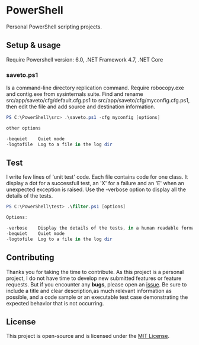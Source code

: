 # PowerShell

Personal PowerShell scripting projects.

## Setup & usage

Require Powershell version: 6.0, .NET Framework 4.7, .NET Core

### saveto.ps1

Is a command-line directory replication command.
Require robocopy.exe and contig.exe from sysinternals suite.
Find and rename src/app/saveto/cfg/default.cfg.ps1 to src/app/saveto/cfg/myconfig.cfg.ps1, then edit the file and add source and destination information.

```powershell
PS C:\PowerShell\src> .\saveto.ps1 -cfg myconfig [options]

other options

-bequiet    Quiet mode
-logtofile  Log to a file in the log dir
```

## Test

I write few lines of 'unit test' code.
Each file contains code for one class. It display a dot for a successfull test, an 'X' for a failure and an 'E' when an unexpected exception is raised.
Use the -verbose option to display all the details of the tests.

```powershell
PS C:\PowerShell\test> .\filter.ps1 [options]

Options:

-verbose    Display the details of the tests, in a human readable format.
-bequiet    Quiet mode
-logtofile  Log to a file in the log dir
```

## Contributing

Thanks you for taking the time to contribute.
As this project is a personal project, I do not have time to develop new submitted features or feature requests.
But if you encounter any **bugs**, please open an [issue](https://github.com/ojullien/powershell/issues/new).
Be sure to include a title and clear description,as much relevant information as possible, and a code sample or an executable test case demonstrating the expected behavior that is not occurring.

## License

This project is open-source and is licensed under the [MIT License](https://github.com/ojullien/powershell/blob/master/LICENSE).

